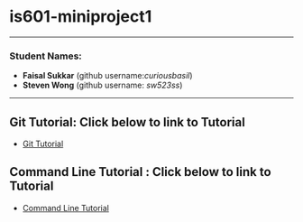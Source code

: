 # is601-miniproject1
---
### Student Names:

* **Faisal Sukkar** (github username:*curiousbasil*) 
* **Steven Wong** (github username: *sw523ss*)


---
## Git Tutorial: Click below to link to Tutorial
* [Git Tutorial](/gitflow.md)

## Command Line Tutorial : Click below to link to Tutorial
* [Command Line Tutorial](/commandline.md)
